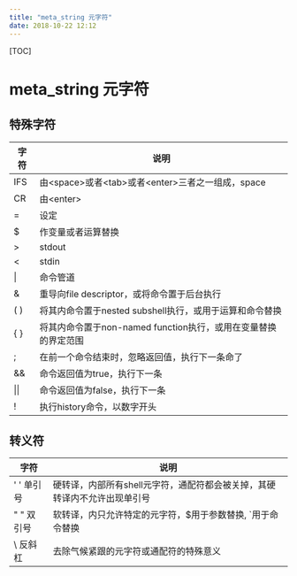 ```yaml
---
title: "meta_string 元字符"
date: 2018-10-22 12:12
---
```



[TOC]


# meta_string 元字符

## 特殊字符

| 字符 | 说明                                                         |
| ---- | ------------------------------------------------------------ |
| IFS  | 由\<space>或者\<tab>或者\<enter>三者之一组成，space          |
| CR   | 由\<enter>                                                   |
| =    | 设定                                                         |
| $    | 作变量或者运算替换                                           |
| >    | stdout                                                       |
| <    | stdin                                                        |
| \|   | 命令管道                                                     |
| &    | 重导向file descriptor，或将命令置于后台执行                  |
| ( )  | 将其内命令置于nested subshell执行，或用于运算和命令替换      |
| { }  | 将其内命令置于non-named function执行，或用在变量替换的界定范围 |
| ;    | 在前一个命令结束时，忽略返回值，执行下一条命了               |
| &&   | 命令返回值为true，执行下一条                                 |
| \|\| | 命令返回值为false，执行下一条                                |
| !    | 执行history命令，以数字开头                                  |



## 转义符

| 字符       | 说明                                                         |
| ---------- | ------------------------------------------------------------ |
| ' ' 单引号 | 硬转译，内部所有shell元字符，通配符都会被关掉，其硬转译内不允许出现单引号 |
| " " 双引号 | 软转译，内只允许特定的元字符，$用于参数替换,  \`用于命令替换 |
| \\ 反斜杠  | 去除气候紧跟的元字符或通配符的特殊意义                       |

